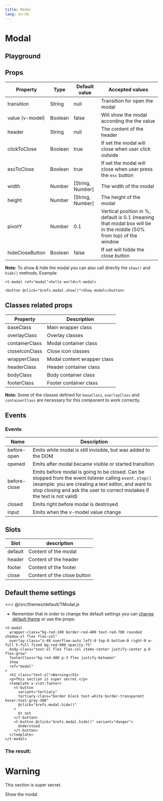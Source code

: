 ```yaml
---
title: Modal
lang: en-US
---
```


# Modal

## Playground

<datepicker-playground />

## Props

| Property         | Type    | Default value | Accepted values                                             | 
| ---------------- | ------- | ------------- | ----------------------------------------------------------- | 
| transition          | String  | null          | Transition for open the modal  | 
| value (v-model)          | Boolean  | false           | Will show the modal according the the value |
| header          | String  | null           |  The content of the header	|
| clickToClose          | Boolean  | true           |  If set the modal will close when user click outside	|
| escToClose          | Boolean  | true           |  If set the modal will close when user press the `esc` button	|
| width          | Number  | [String, Number]            |  The width of the modal	|
| height          | Number  | [String, Number]            |  The height of the modal	|
| pivotY          | Number  | 0.1            |  Vertical position in %, default is 0.1 (meaning that modal box will be in the middle (50% from top) of the window	|
| hideCloseButton          | Boolean  | false           |  If set will hidde the close button |

__Note:__ To show & hide the modal you can also call directly the `show()` and `hide()` methods. Example:

```
<t-modal ref="modal">hello world</t-modal>

<button @click="$refs.modal.show()">Show modal</button>
``` 


## Classes related props

| Property         | Description                           |
| ---------------- | ------------------------------------- |
| baseClass        | Main wrapper class      |
| overlayClass     | Overlay classes |
| containerClass     | Modal container class |
| closeIconClass      | Close icon classes |
| wrapperClass     | Modal content wrapper class |
| headerClass | Header container class          |
| bodyClass | Body container class         |
| footerClass   | Footer container class       |
__Note:__ Some of the classes defined for `baseClass`, `overlayClass` and `containerClass` are necessary for this component to work correctly.

## Events

### Events

| Name         | Description |
| ---          | --- |
| before-open  | Emits while modal is still invisible, but was added to the DOM |
| opened       | Emits after modal became visible or started transition |
| before-close | Emits before modal is going to be closed. Can be stopped from the event listener calling `event.stop()` (example: you are creating a text editor, and want to stop closing and ask the user to correct mistakes if the text is not valid)
| closed       | Emits right before modal is destroyed |
| input       | Emits when the v-model value change |

## Slots

| Slot   | description
|---    |---                      |
| default   |  Content of the modal | 
| header   |  Content of the header | 
| footer   |  Content of the footer | 
| close   |  Content of the close button | 

## Default theme settings

<<< @/src/themes/default/TModal.js

- Remember that in order to change the default settings you can [change default theme](/#_2-2-or-better-yet-create-your-own-theme) or use the props: 

```vue
<t-modal
  wrapper-class="bg-red-100 border-red-400 text-red-700 rounded shadow-xl flex flex-col"
  overlay-class="z-40 overflow-auto left-0 top-0 bottom-0 right-0 w-full h-full fixed bg-red-900 opacity-75"
  body-class="text-xl flex flex-col items-center justify-center p-6 flex-grow"
  footerClass="bg-red-400 p-3 flex justify-between"
  show
  ref="modal"
>
  <h1 class="text-xl">Warning</h1>
  <p>This section is super secret.</p>
  <template v-slot:footer>
  	<t-button
  	  variant="tertiary"
      tertiary-class="border block text-white border-transparent hover:text-gray-300"
      @click="$refs.modal.hide()"
  	>
	  Or not
  	</t-button>	
  	<t-button @click="$refs.modal.hide()" variant="danger">
  	  Understood
  	</t-button>	
  </template>
</t-modal>
```

### The result:

<t-card class="mt-2 bg-gray-100">
<t-modal
  wrapper-class="bg-red-100 border-red-400 text-red-700 rounded shadow-xl flex flex-col"
  overlay-class="z-40 overflow-auto left-0 top-0 bottom-0 right-0 w-full h-full fixed bg-red-900 opacity-75"
  body-class="text-xl flex flex-col items-center justify-center p-6 flex-grow"
  footerClass="bg-red-400 p-3 flex justify-between"
  show
  ref="modal"
>
  <h1 class="text-xl">Warning</h1>
  <p>This section is super secret.</p>
  <template v-slot:footer>
  	<t-button
  	  variant="tertiary"
      tertiary-class="border block text-white border-transparent hover:text-gray-300"
      @click="$refs.modal.hide()"
  	>
	  Or not
  	</t-button>	
  	<t-button @click="$refs.modal.hide()" variant="danger">
  	  Understood
  	</t-button>	
  </template>
</t-modal>
<p><t-button @click="$refs.modal.show()">Show the modal</t-button></p>
</t-card>